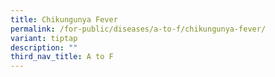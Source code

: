 ```yaml
---
title: Chikungunya Fever
permalink: /for-public/diseases/a-to-f/chikungunya-fever/
variant: tiptap
description: ""
third_nav_title: A to F
---
```

